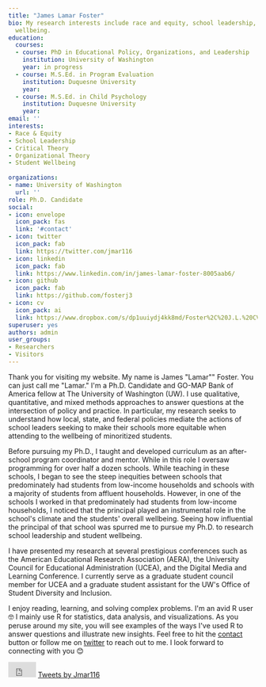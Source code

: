 ```yaml
---
title: "James Lamar Foster"
bio: My research interests include race and equity, school leadership, and student
  wellbeing.
education:
  courses:
  - course: PhD in Educational Policy, Organizations, and Leadership
    institution: University of Washington
    year: in progress
  - course: M.S.Ed. in Program Evaluation
    institution: Duquesne University
    year: 
  - course: M.S.Ed. in Child Psychology
    institution: Duquesne University
    year: 
email: ''
interests:
- Race & Equity
- School Leadership
- Critical Theory
- Organizational Theory
- Student Wellbeing
 
organizations:
- name: University of Washington
  url: ''
role: Ph.D. Candidate
social:
- icon: envelope
  icon_pack: fas
  link: '#contact'
- icon: twitter
  icon_pack: fab
  link: https://twitter.com/jmar116
- icon: linkedin
  icon_pack: fab
  link: https://www.linkedin.com/in/james-lamar-foster-8005aab6/
- icon: github
  icon_pack: fab
  link: https://github.com/fosterj3
- icon: cv
  icon_pack: ai
  link: https://www.dropbox.com/s/dp1uuiydj4kk8md/Foster%2C%20J.L.%20CV.docx?dl=0
superuser: yes
authors: admin
user_groups:
- Researchers
- Visitors
---
```

Thank you for visiting my website. My name is James "Lamar"" Foster. You can just call me "Lamar." I'm a Ph.D. Candidate and GO-MAP Bank of America fellow at The University of Washington (UW). I use qualitative, quantitative, and mixed methods approaches to answer questions at the intersection of policy and practice. In particular, my research seeks to understand how local, state, and federal policies mediate the actions of school leaders seeking to make their schools more equitable when attending to the wellbeing of minoritized students.

Before pursuing my Ph.D., I taught and developed curriculum as an after-school program coordinator and mentor. While in this role I oversaw programming for over half a dozen schools. While teaching in these schools, I began to see the steep inequities between schools that predominately had students from low-income households and schools with a majority of students from affluent households. However, in one of the schools I worked in that predominately had students from low-income households, I noticed that the principal played an instrumental role in the school's climate and the students' overall wellbeing. Seeing how influential the principal of that school was spurred me to pursue my Ph.D. to research school leadership and student wellbeing.

I have presented my research at several prestigious conferences such as the American Educational Research Association (AERA), the University Council for Educational Administration (UCEA), and the Digital Media and Learning Conference. I currently serve as a graduate student council member for UCEA and a graduate student assistant for the UW's Office of Student Diversity and Inclusion.

I enjoy reading, learning, and solving complex problems. I'm an avid R user 🤓 I mainly use R for statistics, data analysis, and visualizations. As you peruse around my site, you will see examples of the ways I've used R to answer questions and illustrate new insights. Feel free to hit the [contact](#contact) button or follow me on [twitter](https://twitter.com/Jmar116) to reach out to me. I look forward to connecting with you :blush:

<iframe width="56" height="31" src="https://www.youtube.com/embed/5qap5aO4i9A?autoplay=1" frameborder="0" allow="accelerometer;autoplay;encrypted-media; gyroscope; picture-in-picture" allowfullscreen></iframe    
</iframe>
<a class="twitter-timeline" data-width="220" data-height="250" data-theme="dark" href="https://twitter.com/Jmar116?ref_src=twsrc%5Etfw">Tweets by Jmar116</a> <script async src="https://platform.twitter.com/widgets.js" charset="utf-8"></script>


